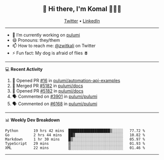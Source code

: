 <h2 align="center"> 👋 Hi there, I'm Komal 🧑🏾‍💻 </h2>
<p align="center">
    <a href="https://twitter.com/zwitkali">Twitter</a> •
    <a href="https://www.linkedin.com/in/komal-ali/">LinkedIn</a>
</p>

--------

- 🔭 I’m currently working on [pulumi](https://github.com/pulumi/pulumi)
- 😄 Pronouns: they/them
- 📫 How to reach me: [@zwitkali](https://twitter.com/zwitkali) on Twitter
- ⚡ Fun fact: My dog is afraid of flies 🪰

--------
💻 **Recent Activity**

<!--START_SECTION:activity-->
1. 💪 Opened PR [#16](https://github.com/pulumi/automation-api-examples/pull/16) in [pulumi/automation-api-examples](https://github.com/pulumi/automation-api-examples)
2. 🎉 Merged PR [#5182](https://github.com/pulumi/docs/pull/5182) in [pulumi/docs](https://github.com/pulumi/docs)
3. 💪 Opened PR [#5182](https://github.com/pulumi/docs/pull/5182) in [pulumi/docs](https://github.com/pulumi/docs)
4. 🗣 Commented on [#3901](https://github.com/pulumi/pulumi/issues/3901) in [pulumi/pulumi](https://github.com/pulumi/pulumi)
5. 🗣 Commented on [#6168](https://github.com/pulumi/pulumi/issues/6168) in [pulumi/pulumi](https://github.com/pulumi/pulumi)
<!--END_SECTION:activity-->

--------

📊 **Weekly Dev Breakdown**
<!--START_SECTION:waka-->
```text
Python       19 hrs 42 mins  ███████████████████▒░░░░░   77.72 % 
Go           2 hrs 44 mins   ██▓░░░░░░░░░░░░░░░░░░░░░░   10.82 % 
Markdown     1 hr 30 mins    █▒░░░░░░░░░░░░░░░░░░░░░░░   05.97 % 
TypeScript   29 mins         ▒░░░░░░░░░░░░░░░░░░░░░░░░   01.93 % 
XML          22 mins         ▒░░░░░░░░░░░░░░░░░░░░░░░░   01.46 % 
```
<!--END_SECTION:waka-->

--------